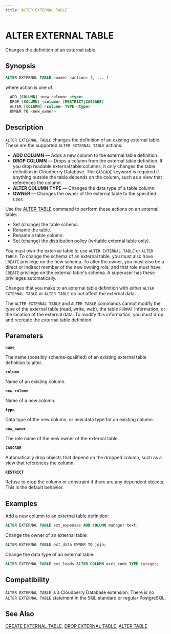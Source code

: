 ```yaml
---
title: ALTER EXTERNAL TABLE
---
```


# ALTER EXTERNAL TABLE

Changes the definition of an external table.

## Synopsis

```sql
ALTER EXTERNAL TABLE <name> <action> [, ... ]
```

where action is one of:

```sql
  ADD [COLUMN] <new_column> <type>
  DROP [COLUMN] <column> [RESTRICT|CASCADE]
  ALTER [COLUMN] <column> TYPE <type>
  OWNER TO <new_owner>
```

## Description

`ALTER EXTERNAL TABLE` changes the definition of an existing external table. These are the supported `ALTER EXTERNAL TABLE` actions:

-  **ADD COLUMN** — Adds a new column to the external table definition.
-  **DROP COLUMN** — Drops a column from the external table definition. If you drop readable external table columns, it only changes the table definition in Cloudberry Database. The `CASCADE` keyword is required if anything outside the table depends on the column, such as a view that references the column.
-  **ALTER COLUMN TYPE** — Changes the data type of a table column.
-  **OWNER** — Changes the owner of the external table to the specified user.

Use the [ALTER TABLE](/docs/sql-stmts/sql-stmt-alter-table.md) command to perform these actions on an external table:

-  Set (change) the table schema.
-  Rename the table.
-  Rename a table column.
-  Set (change) the distribution policy (writable external table only).

You must own the external table to use `ALTER EXTERNAL TABLE` or `ALTER TABLE`. To change the schema of an external table, you must also have `CREATE` privilege on the new schema. To alter the owner, you must also be a direct or indirect member of the new owning role, and that role must have `CREATE` privilege on the external table's schema. A superuser has these privileges automatically.

Changes that you make to an external table definition with either `ALTER EXTERNAL TABLE` or `ALTER TABLE` do not affect the external data.

The `ALTER EXTERNAL TABLE` and `ALTER TABLE` commands cannot modify the type of the external table (read, write, web), the table `FORMAT` information, or the location of the external data. To modify this information, you must drop and recreate the external table definition.

## Parameters

**`name`**

The name (possibly schema-qualified) of an existing external table definition to alter.

**`column`**

Name of an existing column.

**`new_column`**

Name of a new column.

**`type`**

Data type of the new column, or new data type for an existing column.

**`new_owner`**

The role name of the new owner of the external table.

**`CASCADE`**

Automatically drop objects that depend on the dropped column, such as a view that references the column.

**`RESTRICT`**

Refuse to drop the column or constraint if there are any dependent objects. This is the default behavior.

## Examples

Add a new column to an external table definition:

```sql
ALTER EXTERNAL TABLE ext_expenses ADD COLUMN manager text;
```

Change the owner of an external table:

```sql
ALTER EXTERNAL TABLE ext_data OWNER TO jojo;
```

Change the data type of an external table:

```sql
ALTER EXTERNAL TABLE ext_leads ALTER COLUMN acct_code TYPE integer;
```

## Compatibility

`ALTER EXTERNAL TABLE` is a Cloudberry Database extension. There is no `ALTER EXTERNAL TABLE` statement in the SQL standard or regular PostgreSQL.

## See Also

[CREATE EXTERNAL TABLE](/docs/sql-stmts/sql-stmt-create-external-table.md), [DROP EXTERNAL TABLE](/docs/sql-stmts/sql-stmt-drop-external-table.md), [ALTER TABLE](/docs/sql-stmts/sql-stmt-alter-table.md)
